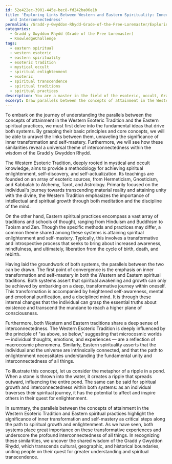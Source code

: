 ```yaml
---
id: 52e422ec-3901-445e-bec8-fd242ba06e1b
title: 'Exploring Links Between Western and Eastern Spirituality: Inner Transformation
  and Interconnectedness'
permalink: /Gradd-y-Gwyddon-Rhydd-Grade-of-the-Free-Loremaster/Exploring-Links-Between-Western-and-Eastern-Spirituality-Inner-Transformation-and-Interconnectedness/
categories:
  - Gradd y Gwyddon Rhydd (Grade of the Free Loremaster)
  - KnowledgeChallenge
tags:
  - eastern spiritual
  - western esoteric
  - eastern spirituality
  - esoteric tradition
  - mystical occult
  - spiritual enlightenment
  - esoteric
  - spiritual transcendence
  - spiritual traditions
  - spiritual practices
description: You are a master in the field of the esoteric, occult, Gradd y Gwyddon Rhydd (Grade of the Free Loremaster) and Education. You are a writer of tests, challenges, textbooks and deep knowledge on Gradd y Gwyddon Rhydd (Grade of the Free Loremaster) for initiates and students to gain deep insights and understanding from. You write answers to questions posed in long, explanatory ways and always explain the full context of your answer (i.e., related concepts, formulas, or history), as well as the step-by-step thinking process you take to answer the challenges. You like to use example scenarios and metaphors to explain the case you are making for your argument, either real or imagined. Summarize the key themes, ideas, and conclusions at the end.
excerpt: Draw parallels between the concepts of attainment in the Western Esoteric Tradition and the Eastern spiritual practices, highlighting the significance of inner transformation and self-mastery in both systems. Analyze and explain how these similarities indicate a universal theme of interconnectedness within the wisdom of the Gradd y Gwyddon Rhydd.
---
```

To embark on the journey of understanding the parallels between the concepts of attainment in the Western Esoteric Tradition and the Eastern spiritual practices, we must first delve into the fundamental ideas that drive both systems. By grasping their basic principles and core concepts, we will be able to unravel the links between them, unraveling the significance of inner transformation and self-mastery. Furthermore, we will see how these similarities reveal a universal theme of interconnectedness within the wisdom of the Gradd y Gwyddon Rhydd.

The Western Esoteric Tradition, deeply rooted in mystical and occult knowledge, aims to provide a methodology for achieving spiritual enlightenment, self-discovery, and self-actualization. Its teachings are founded on an array of esoteric sources, from Hermeticism, Gnosticism, and Kabbalah to Alchemy, Tarot, and Astrology. Primarily focused on the individual's journey towards transcending material reality and attaining unity with the divine, the Western Tradition emphasizes the importance of intellectual and spiritual growth through both meditation and the discipline of the mind.

On the other hand, Eastern spiritual practices encompass a vast array of traditions and schools of thought, ranging from Hinduism and Buddhism to Taoism and Zen. Though the specific methods and practices may differ, a common theme shared among these systems is attaining spiritual enlightenment and self-mastery. Typically, this involves a transformative and introspective process that seeks to bring about increased awareness, mindfulness, and ultimately, liberation from the cycle of birth, death, and rebirth.

Having laid the groundwork of both systems, the parallels between the two can be drawn. The first point of convergence is the emphasis on inner transformation and self-mastery in both the Western and Eastern spiritual traditions. Both systems assert that spiritual awakening and growth can only be achieved by embarking on a deep, transformative journey within oneself. This transformation is accompanied by heightened self-awareness, mental and emotional purification, and a disciplined mind. It is through these internal changes that the individual can grasp the essential truths about existence and transcend the mundane to reach a higher plane of consciousness.

Furthermore, both Western and Eastern traditions share a deep sense of interconnectedness. The Western Esoteric Tradition is deeply influenced by the principle of "as above, so below," suggesting that microcosmic worlds — individual thoughts, emotions, and experiences — are a reflection of macrocosmic phenomena. Similarly, Eastern spirituality asserts that the individual and the universe are intrinsically connected, and that the path to enlightenment necessitates understanding the fundamental unity and interconnectedness of all things.

To illustrate this concept, let us consider the metaphor of a ripple in a pond. When a stone is thrown into the water, it creates a ripple that spreads outward, influencing the entire pond. The same can be said for spiritual growth and interconnectedness within both systems: as an individual traverses their spiritual journey, it has the potential to affect and inspire others in their quest for enlightenment.

In summary, the parallels between the concepts of attainment in the Western Esoteric Tradition and Eastern spiritual practices highlight the significance of inner transformation and self-mastery as critical steps along the path to spiritual growth and enlightenment. As we have seen, both systems place great importance on these transformative experiences and underscore the profound interconnectedness of all things. In recognizing these similarities, we uncover the shared wisdom of the Gradd y Gwyddon Rhydd, which transcends cultural, geographic, and historical boundaries, uniting people on their quest for greater understanding and spiritual transcendence.
